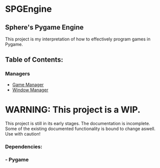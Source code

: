 # SPGEngine
## Sphere's Pygame Engine

This project is my interpretation of how to effectively program games in Pygame.

## Table of Contents:
### Managers
 - [Game Manager](docs/gamemanager.md)
 - [Window Manager](docs/windowmanager.md)

# WARNING: This project is a WIP.
This project is still in its early stages. The documentation is incomplete. Some of the existing documented
functionality is bound to change aswell. Use with caution!

### Dependencies:
### - Pygame